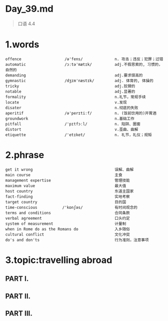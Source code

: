 # Day_39.md
> 口语 4.4

# 1.words
    offence                   /ə'fens/              n. 攻击；违反；犯罪；过错
    automatic                 /ɔːtə'mætɪk/          adj.不假思索的, 习惯的，自然的
    demanding                                       adj.要求很高的
    gymnastic                 /dʒɪm'næstɪk/         adj. 体育的, 体操的
    tricky                                          adj.狡猾的
    notable                                         adj.显著的
    formality                                       n.礼节，常规手续
    locate                                          v.发现
    disater                                         n.彻底的失败
    aperitif                  /ə'perɪtiːf/          n. (饭前饮用的)开胃酒
    groundwork                                      n.基础工作
    pitfall                   /'pɪtfɔːl/            n. 陷阱、圈套
    distort                                         v.歪曲、曲解
    etiquette                 /'etɪket/             n. 礼节，礼仪；规矩

# 2.phrase
    get it wrong                                    误解、曲解
    main course                                     主食
    management expertise                            管理技能
    maximum value                                   最大值
    host country                                    东道主国家
    fact-finding                                    实地考察
    target country                                  目的国
    time-conscious           /'kɒnʃəs/              有时间观念的
    terms and conditions                            合同条款
    verbal agreement                                口头约定
    system of measurement                           计量制
    when in Rome do as the Romans do                入乡随俗
    cultural conflict                               文化冲突
    do's and don'ts                                 行为准则，注意事项



# 3.topic:travelling abroad
## PART I.


## PART II.


## PART III.













